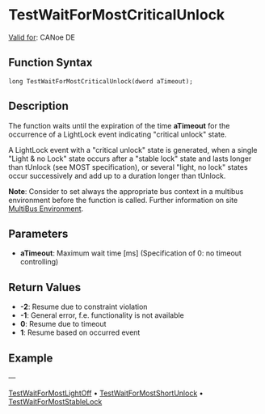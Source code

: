 # TestWaitForMostCriticalUnlock

[Valid for](../../../Shared/FeatureAvailability.md): CANoe DE

## Function Syntax

```plaintext
long TestWaitForMostCriticalUnlock(dword aTimeout);
```

## Description

The function waits until the expiration of the time **aTimeout** for the occurrence of a LightLock event indicating "critical unlock" state.

A LightLock event with a "critical unlock" state is generated, when a single "Light & no Lock" state occurs after a "stable lock" state and lasts longer than tUnlock (see MOST specification), or several "light, no lock" states occur successively and add up to a duration longer than tUnlock.

**Note**: Consider to set always the appropriate bus context in a multibus environment before the function is called. Further information on site [MultiBus Environment](../../../Shared/CAPL/General/TestMultiBusEnvironment.md).

## Parameters

- **aTimeout**: Maximum wait time [ms] (Specification of 0: no timeout controlling)

## Return Values

- **-2**: Resume due to constraint violation
- **-1**: General error, f.e. functionality is not available
- **0**: Resume due to timeout
- **1**: Resume based on occurred event

## Example

—

[TestWaitForMostLightOff](CAPLfunctionTestWaitForMostLightOff.md) • [TestWaitForMostShortUnlock](CAPLfunctionTestWaitForMostShortUnlock.md) • [TestWaitForMostStableLock](CAPLfunctionTestWaitForMostStableLock.md)
